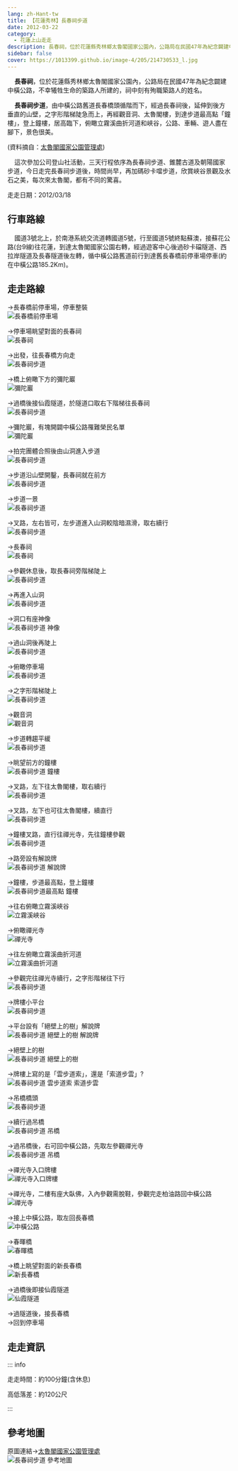 ```yaml
---
lang: zh-Hant-tw
title: 【花蓮秀林】長春祠步道
date: 2012-03-22
category: 
  - 花蓮上山走走
description: 長春祠，位於花蓮縣秀林鄉太魯閣國家公園內，公路局在民國47年為紀念闢建中橫公路，不幸犧牲生命的築路人所建的，祠中刻有殉職築路人的姓名。 長春祠步道，由中橫公路舊道長春橋頭循階而下，經過長春祠後，延伸到後方垂直的山壁，之字形階梯陡急而上，再經觀音洞、太魯閣樓，到達步道最高點「鐘樓」，登上鐘樓，居高臨下，俯瞰立霧溪曲折河道和峽谷，公路、車輛、遊人盡在腳下，景色很美。
sidebar: false
cover: https://1013399.github.io/image-4/205/214730533_l.jpg
---
```


    **長春祠**，位於花蓮縣秀林鄉太魯閣國家公園內，公路局在民國47年為紀念闢建中橫公路，不幸犧牲生命的築路人所建的，祠中刻有殉職築路人的姓名。  

    **長春祠步道**，由中橫公路舊道長春橋頭循階而下，經過長春祠後，延伸到後方垂直的山壁，之字形階梯陡急而上，再經觀音洞、太魯閣樓，到達步道最高點「鐘樓」，登上鐘樓，居高臨下，俯瞰立霧溪曲折河道和峽谷，公路、車輛、遊人盡在腳下，景色很美。

(資料摘自：[太魯閣國家公園管理處](http://www.taroko.gov.tw/zhTW/Content.aspx?tm=1&mm=6&sm=1&page=2&id=18))  

<!-- more -->

    這次參加公司登山社活動，三天行程依序為長春祠步道、錐麓古道及朝陽國家步道，今日走完長春祠步道後，時間尚早，再加碼砂卡噹步道，欣賞峽谷景觀及水石之美，每次來太魯閣，都有不同的驚喜。

走走日期：2012/03/18

## 行車路線
    國道3號北上，於南港系統交流道轉國道5號，行至國道5號終點蘇澳，接蘇花公路(台9線)往花蓮，到達太魯閣國家公園右轉，經過遊客中心後過砂卡礑隧道、西拉岸隧道及長春隧道後左轉，循中橫公路舊道前行到達舊長春橋前停車場停車(約在中橫公路185.2Km)。

## 走走路線
→長春橋前停車場，停車整裝  
![長春橋前停車場](https://1013399.github.io/image-4/205/214730497_l.jpg)

→停車場眺望對面的長春祠  
![長春祠](https://1013399.github.io/image-4/205/214730495_l.jpg)

→出發，往長春橋方向走  
![長春祠步道](https://1013399.github.io/image-4/205/214730499_l.jpg)

→橋上俯瞰下方的彌陀巖  
![彌陀巖](https://1013399.github.io/image-4/205/214730501_l.jpg)

→過橋後接仙霞隧道，於隧道口取右下階梯往長春祠  
![長春祠步道](https://1013399.github.io/image-4/205/214730589_l.jpg)

→彌陀巖，有塊開闢中橫公路罹難榮民名單  
![彌陀巖](https://1013399.github.io/image-4/205/214730503_l.jpg)

→拍完團體合照後由山洞進入步道  
![長春祠步道](https://1013399.github.io/image-4/205/214730505_l.jpg)

→步道沿山壁開鑿，長春祠就在前方  
![長春祠步道](https://1013399.github.io/image-4/205/214730507_l.jpg)

→步道一景  
![長春祠步道](https://1013399.github.io/image-4/205/214730510_l.jpg)

→叉路，左右皆可，左步道進入山洞較陰暗濕滑，取右續行  
![長春祠步道](https://1013399.github.io/image-4/205/214730513_l.jpg)

→長春祠  
![長春祠](https://1013399.github.io/image-4/205/214730514_l.jpg)

→參觀休息後，取長春祠旁階梯陡上  
![長春祠步道](https://1013399.github.io/image-4/205/214730515_l.jpg)

→再進入山洞  
![長春祠步道](https://1013399.github.io/image-4/205/214730518_l.jpg)

→洞口有座神像  
![長春祠步道 神像](https://1013399.github.io/image-4/205/214730516_l.jpg)

→過山洞後再陡上  
![長春祠步道](https://1013399.github.io/image-4/205/214730520_l.jpg)

→俯瞰停車場  
![長春祠步道](https://1013399.github.io/image-4/205/214730523_l.jpg)

→之字形階梯陡上  
![長春祠步道](https://1013399.github.io/image-4/205/214730525_l.jpg)

→觀音洞  
![觀音洞](https://1013399.github.io/image-4/205/214730528_l.jpg)

→步道轉趨平緩  
![長春祠步道](https://1013399.github.io/image-4/205/214730533_l.jpg)

→眺望前方的鐘樓  
![長春祠步道 鐘樓](https://1013399.github.io/image-4/205/214730537_l.jpg)

→叉路，左下往太魯閣樓，取右續行  
![長春祠步道](https://1013399.github.io/image-4/205/214730540_l.jpg)

→叉路，左下也可往太魯閣樓，續直行  
![長春祠步道](https://1013399.github.io/image-4/205/214730543_l.jpg)

→鐘樓叉路，直行往禪光寺，先往鐘樓參觀  
![長春祠步道](https://1013399.github.io/image-4/205/214730547_l.jpg)

→路旁設有解說牌  
![長春祠步道 解說牌](https://1013399.github.io/image-4/205/214730550_l.jpg)

→鐘樓，步道最高點，登上鐘樓  
![長春祠步道最高點 鐘樓](https://1013399.github.io/image-4/205/214730549_l.jpg)

→往右俯瞰立霧溪峽谷  
![立霧溪峽谷](https://1013399.github.io/image-4/205/214730551_l.jpg)

→俯瞰禪光寺  
![禪光寺](https://1013399.github.io/image-4/205/214730552_l.jpg)

→往左俯瞰立霧溪曲折河道  
![立霧溪曲折河道](https://1013399.github.io/image-4/205/214730553_l.jpg)

→參觀完往禪光寺續行，之字形階梯往下行  
![長春祠步道](https://1013399.github.io/image-4/205/214730555_l.jpg)

→牌樓小平台  
![長春祠步道](https://1013399.github.io/image-4/205/214730557_l.jpg)

→平台設有「絕壁上的樹」解說牌  
![長春祠步道 絕壁上的樹 解說牌](https://1013399.github.io/image-4/205/214730558_l.jpg)

→絕壁上的樹  
![長春祠步道 絕壁上的樹](https://1013399.github.io/image-4/205/214730561_l.jpg)

→牌樓上寫的是「雲步道索」，還是「索道步雲」?  
![長春祠步道 雲步道索 索道步雲](https://1013399.github.io/image-4/205/214730563_l.jpg)

→吊橋橋頭  
![長春祠步道](https://1013399.github.io/image-4/205/214730566_l.jpg)

→續行過吊橋  
![長春祠步道 吊橋](https://1013399.github.io/image-4/205/214730567_l.jpg)

→過吊橋後，右可回中橫公路，先取左參觀禪光寺  
![長春祠步道 吊橋](https://1013399.github.io/image-4/205/214730574_l.jpg)

→禪光寺入口牌樓  
![禪光寺入口牌樓](https://1013399.github.io/image-4/205/214730571_l.jpg)

→禪光寺，二樓有座大臥佛，入內參觀需脫鞋，參觀完走柏油路回中橫公路  
![禪光寺](https://1013399.github.io/image-4/205/214730572_l.jpg)

→接上中橫公路，取左回長春橋  
![中橫公路](https://1013399.github.io/image-4/205/214730576_l.jpg)

→春暉橋  
![春暉橋](https://1013399.github.io/image-4/205/214730578_l.jpg)

→橋上眺望對面的新長春橋  
![新長春橋](https://1013399.github.io/image-4/205/214730579_l.jpg)

→過橋後即接仙霞隧道  
![仙霞隧道](https://1013399.github.io/image-4/205/214730493_l.jpg)

→過隧道後，接長春橋  
→回到停車場

## 走走資訊

::: info

走走時間：約100分鐘(含休息)

高低落差：約120公尺

:::

## 參考地圖
原圖連結→[太魯閣國家公園管理處](http://www.taroko.gov.tw/zhTW/Content.aspx?tm=1&mm=6&sm=1&page=4&id=18#up)  
![長春祠步道 參考地圖](https://1013399.github.io/image-4/205/214775909_l.jpg)